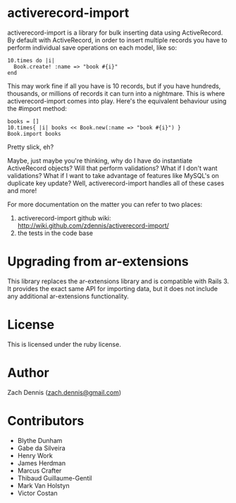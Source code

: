 # activerecord-import

activerecord-import is a library for bulk inserting data using ActiveRecord. By default with ActiveRecord, in order to insert multiple records you have to perform individual save operations on each model, like so:

    10.times do |i|
      Book.create! :name => "book #{i}"
    end
    
This may work fine if all you have is 10 records, but if you have hundreds, thousands, or millions of records it can turn into a nightmare. This is where activerecord-import comes into play. Here's the equivalent behaviour using the #import method:

    books = []
    10.times{ |i| books << Book.new(:name => "book #{i}") }
    Book.import books
    
Pretty slick, eh? 

Maybe, just maybe you're thinking, why do I have do instantiate ActiveRecord objects? Will that perform validations? What if I don't want validations? What if I want to take advantage of features like MySQL's on duplicate key update? Well, activerecord-import handles all of these cases and more! 

For more documentation on the matter you can refer to two places:

1. activerecord-import github wiki: http://wiki.github.com/zdennis/activerecord-import/
1. the tests in the code base

# Upgrading from ar-extensions

This library replaces the ar-extensions library and is compatible with Rails 3. It provides the exact same API for importing data, but it does not include any additional ar-extensions functionality.

# License

This is licensed under the ruby license. 

# Author

Zach Dennis (zach.dennis@gmail.com)

# Contributors

* Blythe Dunham
* Gabe da Silveira
* Henry Work
* James Herdman
* Marcus Crafter
* Thibaud Guillaume-Gentil
* Mark Van Holstyn 
* Victor Costan
